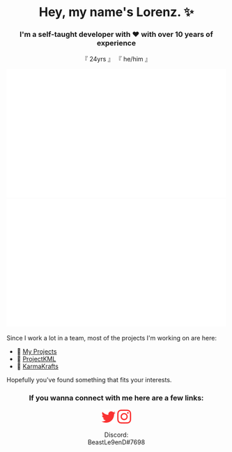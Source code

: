 <h1 align="center">Hey, my name's Lorenz. ✨</h1>
<h3 align="center">I'm a self-taught developer with ♥️ with over 10 years of experience</h3>
 
<p align="center">
    『 24yrs 』
    『 he/him 』
</p>

<p align="center">
    <img src="https://raw.githubusercontent.com/BeastLe9enD/github-stats-transparent/output/generated/overview.svg" />
    <img src="https://raw.githubusercontent.com/BeastLe9enD/github-stats-transparent/output/generated/languages.svg" />
</p>

Since I work a lot in a team, most of the projects I'm working on are here:
- 🔖 [My Projects](https://github.com/BeastLe9enD?tab=repositories)
- 🐫 [ProjectKML](https://github.com/ProjectKML)
- 🦊 [KarmaKrafts](https://git.karmakrafts.dev/)

Hopefully you've found something that fits your interests.
<div align="center">
    <h3>If you wanna connect with me here are a few links:</h3>
    <a href=""><img src="https://raw.githubusercontent.com/BeastLe9enD/BeastLe9enD/main/img/twitter.svg" height="32" width="32" /></a>
    <a href=""><img src="https://raw.githubusercontent.com/BeastLe9enD/BeastLe9enD/main/img/instagram.svg" height="32" width="32" /></a>
    <p>Discord:<br>BeastLe9enD#7698</p>
</div>
